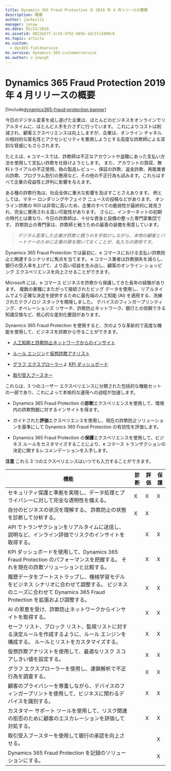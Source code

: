 ```yaml
---
title: Dynamics 365 Fraud Protection の 2019 年 4 月リリースの概要
description: 概要
author: jackwi111
manager: josaw
ms.date: 02/21/2019
ms.assetid: 6823e57f-2c33-4752-b65b-1dc5fcd309c0
ms.topic: article
ms.custom:
  - dyn365-fieldservice
ms.service: dynamics-365-customerservice
ms.author: v-jowigh
---
```

#  <a name="overview-of-dynamics-365-fraud-protection-april-19-release"></a>Dynamics 365 Fraud Protection 2019 年 4 月リリースの概要
[!include[dynamics365-fraud-protection banner](../../includes/dynamics365-fraud-protection.md)]

今日のデジタル変革を成し遂げた企業は、ほとんどのビジネスをオンラインでリアルタイムに、ほとんど人手を介さずに行っています。 これによりコストは削減され、顧客エクスペリエンスは向上しますが、企業は、オンライン チャネルの相対的な匿名性とアクセシビリティを悪用しようとする高度な詐欺師による深刻な脅威にもさらされます。 

たとえば、e コマースでは、詐欺師は不正なアカウントや盗難にあった支払い方法を使用して支払い詐欺を仕掛けようとします。 また、アカウントの買収、無料トライアルの不正使用、偽の製品レビュー、保証の詐欺、返金詐欺、再販業者の詐欺、プログラム割引の悪用など、その他の不正行為も試みます。これらはすべて企業の収益性と評判に影響を与えます。 

ある種の詐欺行為は、社会全体に重大な影響を及ぼすことさえあります。 例としては、マネー ロンダリングやフェイク ニュースの投稿などがあります。
オンライン詐欺の ROI は非常に高いため、企業のすべての脆弱性が最終的に発見され、完全に悪用される高い可能性があります。 さらに、インターネットの初期の時代とは異なり、今日の詐欺師は、十分な資金と設備の整った専門家集団です。 詐欺防止の専門家は、詐欺師と戦うための最善の装備を用意しています。

>   *デジタル変革した企業が詐欺と闘うのを手助けしながら、本物の顧客とパートナーのために企業の扉を開いておくことが、私たちの使命です。*

Dynamics 365 Fraud Protection では最初に、e コマースにおける支払い詐欺防止と関連するシナリオに焦点を当てます。 e コマース業者は詐欺損失を減らし、銀行の受入率を上げて、より高い収益を生み出し、顧客のオンライン ショッピング エクスペリエンスを向上させることができます。


Microsoft には、e コマース ビジネスを詐欺から保護してきた長年の経験があります。 複数の業種にまたがって接続されたビッグ データを使用し、リアルタイムでより正確な決定を提供するために最先端の人工知能 (AI) を適用する、洗練されたテクノロジ スタックを開発しました。 デバイスのフィンガープリンティング、オペレーションズ リサーチ、詐欺防止ネットワーク、銀行との信頼できる知識交換など、核心的な差別化要因があります。

Dynamics 365 Fraud Protection を使用すると、次のような革新的で高度な機能を使用して、ビジネスを詐欺から守ることができます。

-   [人工知能と詐欺防止ネットワークからのインサイト](artificial-intelligence-insights-fraud-protection-network.md)

-   [ルール エンジン](rules-engine/index.md)と[仮想詐欺アナリスト](virtual-fraud-analyst/index.md)

-   [グラフ エクスプローラー](understand-business/graph-explorer.md)よ [KPI ダッシュボード](understand-business/key-performance-indicator-kpi-dashboard.md)

-   [取引受入ブースター](boost-bank-acceptance-rates.md)

これらは、3 つのユーザー エクスペリエンスに分類された包括的な機能セットの一部であり、これによって本格的な運用への過程が加速します。

-   Dynamics 365 Fraud Protection の**診断**エクスペリエンスを使用して、環境内の詐欺問題に対するインサイトを得ます。

-   ガイドされた**評価**エクスペリエンスを使用し、現在の詐欺防止ソリューションを基準にして Dynamics 365 Fraud Protection の有効性を評価します。

-   Dynamics 365 Fraud Protection の**保護**エクスペリエンスを使用して、ビジネス ルールをカスタマイズすることにより、e コマース トランザクションの決定に関するレコメンデーションを入手します。



**注意** これら 3 つのエクスペリエンスはいつでも入力することができます。

| 機能                                                                                                                                                               | 診断 | 評価 | 保護 |
|--------------------------------------------------------------------------------------------------------------------------------------------------------------------------|----------|----------|---------|
| セキュリティ保護と準拠を実現し、データ処理とプライバシーに対して完全な透明性を備える。                                                                                        | X        | X        | X       |
| 自分のビジネスの状況を理解する。 詐欺防止の状態を診断して分析する。                                                                     | X        | X        |         |
| API でトランザクションをリアルタイムに送信し、説明など、インライン評価でリスクのインサイトを取得する。                                                     |          | X        | X       |
| KPI ダッシュボードを使用して、Dynamics 365 Fraud Protection のパフォーマンスを把握する。 それを現在の詐欺ソリューションと比較する。                                       |          | X        | X       |
| 履歴データをブートストラップし、機械学習モデルをビジネス シナリオに合わせて調整する。 ビジネスのニーズに合わせて Dynamics 365 Fraud Protection を拡張および調整する。  |          | X        | X       |
| AI の恩恵を受け、詐欺防止ネットワークからインサイトを取得する。                                                                                               |          | X        | X       |
| セーフ リスト、ブロック リスト、監視リストに対する決定ルールを作成するように、ルール エンジンを構成する。 ルールとリストをカスタマイズする。                                                      |          | X        | X       |
| 仮想詐欺アナリストを使用して、最適なリスク スコアしきい値を設定する。                                                                                                |          | X        | X       |
| グラフ エクスプローラーを使用し、連鎖解析で不正行為を調査する。                                                                                                       |          | X        | X       |
| 顧客のプライバシーを尊重しながら、デバイスのフィンガープリントを使用して、ビジネスに関わるデバイスを識別する。                                                    |          | X        | X       |
| カスタマー サポート ツールを使用して、リスク関連の拒否のために顧客のエスカレーションを評価して対処する。                                                                   |          | X        | X       |
| 取引受入ブースターを使用して銀行の承認を向上させる。                                                                                                |          |          | X       |
| Dynamics 365 Fraud Protection を記録のソリューションにする。                                                                                                              |          |          | X       |
